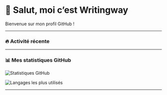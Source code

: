 # 👋 Salut, moi c’est Writingway

Bienvenue sur mon profil GitHub !  

---

### 🔥 Activité récente
<!--START_SECTION:activity-->
<!--END_SECTION:activity-->

---

### 📊 Mes statistiques GitHub
![Statistiques GitHub](https://github-readme-stats.vercel.app/api?username=Writingway&show_icons=true&theme=tokyonight)

![Langages les plus utilisés](https://github-readme-stats.vercel.app/api/top-langs/?username=Writingway&layout=compact&theme=tokyonight)

---



